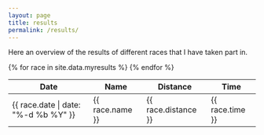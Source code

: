 ```yaml
---
layout: page
title: results
permalink: /results/
---
```


Here an overview of the results of different races that I have taken part in.

<table id="results">
  <thead>
    <tr>
      <th>Date</th>
      <th>Name</th>
      <th>Distance</th>
      <th>Time</th>
    </tr>
  </thead>
  <tbody>
{% for race in site.data.myresults %}
    <tr>
      <td class="date">{{ race.date | date: "%-d %b %Y" }}</td>
      <td class="name">{{ race.name }}</td>
      <td class="distance">{{ race.distance }}</td>
      <td class="time">{{ race.time }}</td>
    </tr>
{% endfor %}
  </tbody>
</table>
